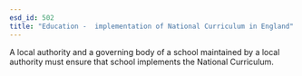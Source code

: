 ```yaml
---
esd_id: 502
title: "Education -  implementation of National Curriculum in England"
---
```


A local authority and a governing body of a school maintained by a local authority must ensure that school implements the National Curriculum.

